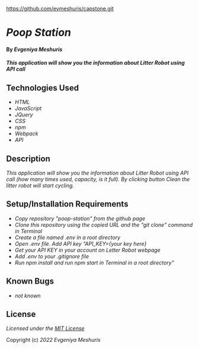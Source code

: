 https://github.com/evmeshuris/capstone.git  
# _Poop Station_

#### By _**Evgeniya Meshuris**_

#### _This application will show you the information about Litter Robot using API call_

## Technologies Used

* _HTML_
* _JavaScript_
* _JQuery_
* _CSS_
* _npm_
* _Webpack_
* _API_

## Description

_This application will show you the information about Litter Robot using API call (how many times used, capacity, is it full). By clicking button Clean the litter robot will start cycling._

## Setup/Installation Requirements

* _Copy repository "poop-station" from the github page_
* _Clone this repository using the copied URL and the "git clone" command in Terminal_
* _Create a file named .env in a root directory_
* _Open .env file. Add API key "API_KEY={your key here}_
* _Get your API KEY in your account on Letter Robot webpage_
* _Add .env to your .gitignore file_
* _Run npm install and run npm start in Terminal in a root directory"_
  

## Known Bugs

* _not known_ 

## License

_Licensed under the [MIT License](LICENSE)_

Copyright (c) _2022_ _Evgeniya Meshuris_